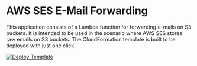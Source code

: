# AWS SES E-Mail Forwarding

This application consists of a Lambda function for forwarding e-mails on S3 buckets. It is intended to be used in the scenario where AWS SES stores raw emails on S3 buckets. The CloudFormation template is built to be deployed with just one click.

<a href="https://console.aws.amazon.com/cloudformation/home?region=eu-west-1#/stacks/new?stackName=aws-ses-mail-forward&templateURL=https%3A%2F%2Fraw.githubusercontent.com%2Fjankammerath%2Faws-ses-email-forward%2Fmaster%2Ftemplate.yaml">
    <img src="https://s3.amazonaws.com/cloudformation-examples/cloudformation-launch-stack.png" alt="Deploy Template" />
</a>